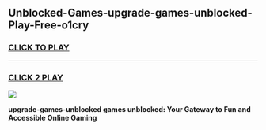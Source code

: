 
## Unblocked-Games-upgrade-games-unblocked-Play-Free-o1cry
<h3>
<a href="https://premium76.site?title=upgrade-games-unblocked&ref=22A">CLICK TO PLAY</a></h3>
<hr>

<h3>
<a href="https://premium76.site?title=upgrade-games-unblocked&ref=22A">CLICK 2 PLAY</a>
  
</h3>

<a href="https://premium76.site?title=upgrade-games-unblocked&ref=22A"><img src="https://clearcache.store/games.png"></a>


**upgrade-games-unblocked games unblocked: Your Gateway to Fun and Accessible Online Gaming**
